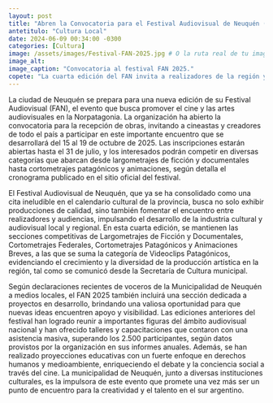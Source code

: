 ```yaml
---
layout: post
title: "Abren la Convocatoria para el Festival Audiovisual de Neuquén (FAN) 2025: Un Impulso al Cine Patagónico."
antetitulo: "Cultura Local"
date: 2024-06-09 00:34:00 -0300
categories: [Cultura]
image: /assets/images/Festival-FAN-2025.jpg # O la ruta real de tu imagen
image_alt:
image_caption: "Convocatoria al festival FAN 2025."
copete: "La cuarta edición del FAN invita a realizadores de la región y el país a presentar sus obras hasta el 31 de julio, consolidando a Neuquén como un polo de la producción audiovisual.."
---
```


La ciudad de Neuquén se prepara para una nueva edición de su Festival Audiovisual (FAN), el evento que busca promover el cine y las artes audiovisuales en la Norpatagonia. La organización ha abierto la convocatoria para la recepción de obras, invitando a cineastas y creadores de todo el país a participar en este importante encuentro que se desarrollará del 15 al 19 de octubre de 2025. Las inscripciones estarán abiertas hasta el 31 de julio, y los interesados podrán competir en diversas categorías que abarcan desde largometrajes de ficción y documentales hasta cortometrajes patagónicos y animaciones, según detalla el cronograma publicado en el sitio oficial del festival.

El Festival Audiovisual de Neuquén, que ya se ha consolidado como una cita ineludible en el calendario cultural de la provincia, busca no solo exhibir producciones de calidad, sino también fomentar el encuentro entre realizadores y audiencias, impulsando el desarrollo de la industria cultural y audiovisual local y regional. En esta cuarta edición, se mantienen las secciones competitivas de Largometrajes de Ficción y Documentales, Cortometrajes Federales, Cortometrajes Patagónicos y Animaciones Breves, a las que se suma la categoría de Videoclips Patagónicos, evidenciando el crecimiento y la diversidad de la producción artística en la región, tal como se comunicó desde la Secretaría de Cultura municipal.

Según declaraciones recientes de voceros de la Municipalidad de Neuquén a medios locales, el FAN 2025 también incluirá una sección dedicada a proyectos en desarrollo, brindando una valiosa oportunidad para que nuevas ideas encuentren apoyo y visibilidad. Las ediciones anteriores del festival han logrado reunir a importantes figuras del ámbito audiovisual nacional y han ofrecido talleres y capacitaciones que contaron con una asistencia masiva, superando los 2.500 participantes, según datos provistos por la organización en sus informes anuales. Además, se han realizado proyecciones educativas con un fuerte enfoque en derechos humanos y medioambiente, enriqueciendo el debate y la conciencia social a través del cine. La municipalidad de Neuquén, junto a diversas instituciones culturales, es la impulsora de este evento que promete una vez más ser un punto de encuentro para la creatividad y el talento en el sur argentino.